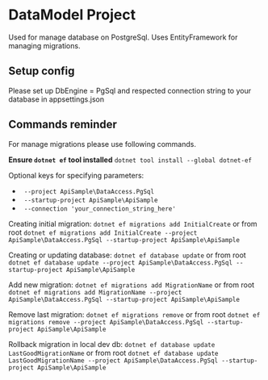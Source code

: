 ﻿# DataModel Project

Used for manage database on PostgreSql.
Uses EntityFramework for managing migrations.

## Setup config

Please set up DbEngine = PgSql and respected connection string to your database in appsettings.json


## Commands reminder

For manage migrations please use following commands.

__Ensure `dotnet ef` tool installed__
`dotnet tool install --global dotnet-ef`


Optional keys for specifying parameters:
- ` --project ApiSample\DataAccess.PgSql`
- ` --startup-project ApiSample\ApiSample` 
- ` --connection 'your_connection_string_here'`

Creating initial migration:
`dotnet ef migrations add InitialCreate`
or from root
`dotnet ef migrations add InitialCreate --project ApiSample\DataAccess.PgSql --startup-project ApiSample\ApiSample`

Creating or updating database:
`dotnet ef database update`
or from root
`dotnet ef database update --project ApiSample\DataAccess.PgSql --startup-project ApiSample\ApiSample`

Add new migration:
`dotnet ef migrations add MigrationName`
or from root
`dotnet ef migrations add MigrationName --project ApiSample\DataAccess.PgSql --startup-project ApiSample\ApiSample`

Remove last migration:
`dotnet ef migrations remove`
or from root
`dotnet ef migrations remove --project ApiSample\DataAccess.PgSql --startup-project ApiSample\ApiSample`

Rollback migration in local dev db:
`dotnet ef database update LastGoodMigrationName`
or from root
`dotnet ef database update LastGoodMigrationName --project ApiSample\DataAccess.PgSql --startup-project ApiSample\ApiSample`
